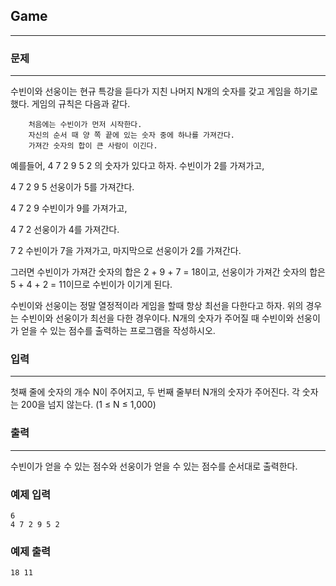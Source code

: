 ## Game
***
### 문제
***
수빈이와 선웅이는 현규 특강을 듣다가 지친 나머지 N개의 숫자를 갖고 게임을 하기로 했다. 게임의 규칙은 다음과 같다.
```
    처음에는 수빈이가 먼저 시작한다.
    자신의 순서 때 양 쪽 끝에 있는 숫자 중에 하나를 가져간다.
    가져간 숫자의 합이 큰 사람이 이긴다.
```
예를들어, 4 7 2 9 5 2 의 숫자가 있다고 하자. 수빈이가 2를 가져가고,

4 7 2 9 5
선웅이가 5를 가져간다.

4 7 2 9
수빈이가 9를 가져가고,

4 7 2
선웅이가 4를 가져간다.

7 2
수빈이가 7을 가져가고, 마지막으로 선웅이가 2를 가져간다.

그러면 수빈이가 가져간 숫자의 합은 2 + 9 + 7 = 18이고, 선웅이가 가져간 숫자의 합은 5 + 4 + 2 = 11이므로 수빈이가 이기게 된다.

수빈이와 선웅이는 정말 열정적이라 게임을 할때 항상 최선을 다한다고 하자. 위의 경우는 수빈이와 선웅이가 최선을 다한 경우이다. N개의 숫자가 주어질 때 수빈이와 선웅이가 얻을 수 있는 점수를 출력하는 프로그램을 작성하시오.

### 입력
***
첫째 줄에 숫자의 개수 N이 주어지고, 두 번째 줄부터 N개의 숫자가 주어진다. 각 숫자는 200을 넘지 않는다. (1 ≤ N ≤ 1,000)

### 출력
***
수빈이가 얻을 수 있는 점수와 선웅이가 얻을 수 있는 점수를 순서대로 출력한다.

### 예제 입력
```
6
4 7 2 9 5 2
```
### 예제 출력
```
18 11
```
